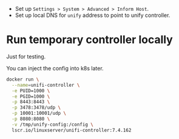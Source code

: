 

- Set up `Settings > System > Advanced > Inform Host`.
- Set up local DNS for `unify` address to point to unify controller.


# Run temporary controller locally

Just for testing.

You can inject the config into k8s later.

```bash
docker run \
  --name=unifi-controller \
  -e PUID=1000 \
  -e PGID=1000 \
  -p 8443:8443 \
  -p 3478:3478/udp \
  -p 10001:10001/udp \
  -p 8080:8080 \
  -v /tmp/unify-config:/config \
  lscr.io/linuxserver/unifi-controller:7.4.162
```
